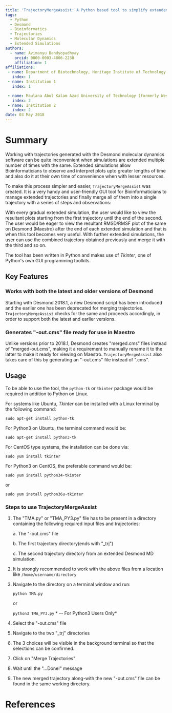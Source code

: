 ```yaml
---
title: 'TrajectoryMergeAssist: A Python based tool to simplify extended molecular dynamics simulations on Desmond'
tags:
  - Python
  - Desmond
  - Bioinformatics
  - Trajectories
  - Molecular Dynamics
  - Extended Simulations
authors:
  - name: Avimanyu Bandyopadhyay
    orcid: 0000-0003-4806-2238
    affiliation: 1
affiliations:
 - name: Department of Biotechnology, Heritage Institute of Technology
   index: 1
 - name: Institution 1
   index: 1

 - name: Maulana Abul Kalam Azad University of Technology (formerly West Bengal University of Technology)
   index: 2
 - name: Institution 2
   index: 2   
date: 03 May 2018
---
```


# Summary

Working with trajectories generated with the Desmond molecular dynamics software
can be quite inconvenient when simulations are extended multiple number of times 
with the same. Extended simulations allow Bioinformaticians to observe and interpret 
plots upto greater lengths of time and also do it at their own time of convenience 
when with lesser resources.

To make this process simpler and easier, ``TrajectoryMergeAssist`` was created. 
It is a very handy and user-friendly GUI tool for Bioinformaticians to manage extended 
trajectories and finally merge all of them into a single trajectory with a series of 
steps and observations:

With every gradual extended simulation, the user would like to view the resultant plots
starting from the first trajectory until the end of the second. The user would be eager
to view the resultant RMSD/RMSF plot of the same on Desmond (Maestro) after the end of 
each extended simulation and that is when this tool becomes very useful. With further 
extended simulations, the user can use the combined trajectory obtained previously and 
merge it with the third and so on.

The tool has been written in Python and makes use of *Tkinter*, one of Python's own GUI 
programming toolkits.

## Key Features

### Works with both the latest and older versions of Desmond

Starting with Desmond 2018.1, a new Desmond script has been introduced and the earlier
one has been deprecated for merging trajectories. ``TrajectoryMergeAssist`` checks for the same
and proceeds accordingly, in order to support both the latest and earlier versions. 

### Generates "-out.cms" file ready for use in Maestro

Unlike versions prior to 2018.1, Desmond creates "merged.cms" files instead of "merged-out.cms",
making it a requirement to manually rename it to the latter to make it ready for viewing on
Maestro. ``TrajectoryMergeAssist`` also takes care of this by generating an "-out.cms" file
instead of ".cms".

## Usage

To be able to use the tool, the ``python-tk`` or ``tkinter`` package would be required in addition to Python on Linux.

For systems like Ubuntu, *Tkinter* can be installed with a Linux terminal by the following command: 

``sudo apt-get install python-tk``  

For Python3 on Ubuntu, the terminal command would be: 

``sudo apt-get install python3-tk``

For CentOS type systems, the installation can be done via: 

``sudo yum install tkinter`` 

For Python3 on CentOS, the preferable command would be: 

``sudo yum install python34-tkinter``

or

``sudo yum install python36u-tkinter``

### Steps to use TrajectoryMergeAssist

1. The "TMA.py" or "TMA_PY3.py" file has to be present in a directory containing the following required input files and trajectories:

    a. The "-out.cms" file

    b. The first trajectory directory(ends with "_trj")

    c. The second trajectory directory from an extended Desmond MD simulation.

2.  It is strongly recommended to work with the above files from a location like ``/home/username/directory``

3.  Navigate to the directory on a terminal window and run:

    ``python TMA.py``
    
    or
        
    ``python3 TMA_PY3.py`` * -- For Python3 Users Only*
    
4.  Select the "-out.cms" file

5.  Navigate to the two "_trj" directories

6.  The 3 choices will be visible in the background terminal so that the selections can be confirmed.

7.  Click on "Merge Trajectories"

8.  Wait until the "...Done!" message

9.  The new merged trajectory along-with the new "-out.cms" file can be found in the same working directory.

# References

